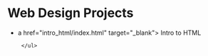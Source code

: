 # Web Design Projects
<ul> 
     <li>a href="intro_html/index.html" target="_blank"> Intro to HTML</li>

     </ul>